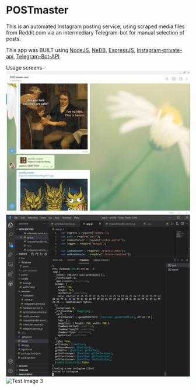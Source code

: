 # POSTmaster

This is an automated Instagram posting service, using scraped media files from Reddit.com via an intermediary Telegram-bot for manual selection of posts. 

This app was BUILT using [NodeJS](https://nodejs.org/en/), [NeDB](https://github.com/louischatriot/nedb), [ExpressJS](http://expressjs.com/), [Instagram-private-api](https://github.com/dilame/instagram-private-api), [Telegram-Bot-API](https://core.telegram.org/bots/api).

Usage screens- 
![Test Image 1](group.jpg)
![Test Image 2](inaction.jpg)
![Test Image 3](page.png)
